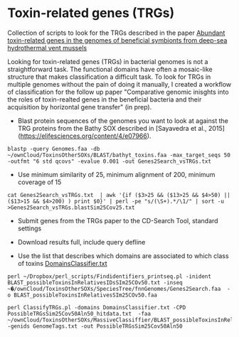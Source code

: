 # Toxin-related genes (TRGs)
Collection of scripts to look for the TRGs described in the paper [Abundant toxin-related genes in the genomes of beneficial symbionts from deep-sea hydrothermal vent mussels](https://elifesciences.org/content/4/e07966)

Looking for toxin-related genes (TRGs) in bacterial genomes is not a straightforward task. The functional domains have often a mosaic-like structure that makes classification a difficult task. To look for TRGs in multiple genomes without the pain of doing it manually, I created a workflow of classification for the follow up paper "Comparative genomic inisghts into the roles of toxin-realted genes in the beneficial bacteria and their acquisition by horizontal gene transfer" (in prep).

- Blast protein sequences of the genomes you want to look at against the TRG proteins from the Bathy SOX described in [Sayavedra et al., 2015] (https://elifesciences.org/content/4/e07966).

```
blastp -query Genomes.faa -db ~/ownCloud/ToxinsOtherSOXs/BLAST/bathyt_toxins.faa -max_target_seqs 50 -outfmt "6 std qcovs" -evalue 0.001 -out Genes2Search_vsTRGs.txt
```

- Use minimum similarity of 25, minimum alignment of 200, minimum coverage of 15

```
cat Genes2Search_vsTRGs.txt  | awk '{if ($3>25 && ($13>25 && $4>50) || ($13>15 && $4>200) ) print $0}' | perl -pe "s/(\S+).*/\1/" | sort -u  >Genes2Search_vsTRGs.blastSim25Cov25.txt
```

- Submit genes from the TRGs paper to the CD-Search Tool, standard settings

- Download results full, include query defline

- Use the list that describes which domains are associated to which class of toxins [DomainsClassifier.txt]()

```
perl ~/Dropbox/perl_scripts/Findidentifiers_printseq.pl -inident BLAST_possibleToxinsInRelativesIDsSIm25COv50.txt -inseq ~�/ownCloud/ToxinsOtherSOXs/SpeciesTree/fnnGenomes/Genes2Search.faa  -o BLAST_possibleToxinsInRelativesSIm25COv50.faa
```
 
```
perl ClassifyTRGs.pl -domains DomainsClassifier.txt -CPD PossibleTRGsSim25Cov50Aln50_hitdata.txt  -faa ~/ownCloud/ToxinsOtherSOXs/MassiveClassiffier/BLAST_possibleToxinsInRelativesSIm25COv50.faa.fas -genids GenomeTags.txt -out PossibleTRGsSim25Cov50Aln50
```
